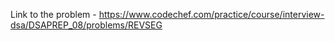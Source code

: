 Link to the problem - https://www.codechef.com/practice/course/interview-dsa/DSAPREP_08/problems/REVSEG
